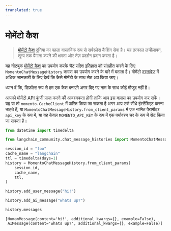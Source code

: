 ```yaml
---
translated: true
---
```


# मोमेंटो कैश

>[मोमेंटो कैश](https://docs.momentohq.com/) दुनिया का पहला वास्तविक रूप से सर्वरलेस कैशिंग सेवा है। यह तत्काल लचीलापन, शून्य तक पैमाना करने की क्षमता और तेज़ प्रदर्शन प्रदान करता है।

यह नोटबुक [मोमेंटो कैश](https://www.gomomento.com/services/cache) का उपयोग करके चैट संदेश इतिहास को संग्रहीत करने के लिए `MomentoChatMessageHistory` क्लास का उपयोग करने के बारे में बताता है। मोमेंटो [दस्तावेज़](https://docs.momentohq.com/getting-started) में अधिक जानकारी के लिए देखें कि कैसे मोमेंटो के साथ सेट अप किया जाए।

ध्यान दें कि, डिफ़ॉल्ट रूप से हम एक कैश बनाएंगे अगर दिए गए नाम के साथ कोई मौजूद नहीं है।

आपको मोमेंटो API कुंजी प्राप्त करने की आवश्यकता होगी ताकि आप इस क्लास का उपयोग कर सकें। यह या तो `momento.CacheClient` में पारित किया जा सकता है अगर आप उसे सीधे इंस्टैंशिएट करना चाहते हैं, या `MomentoChatMessageHistory.from_client_params` में एक नामित पैरामीटर `api_key` के रूप में, या यह केवल `MOMENTO_API_KEY` के रूप में एक पर्यावरण चर के रूप में सेट किया जा सकता है।

```python
from datetime import timedelta

from langchain_community.chat_message_histories import MomentoChatMessageHistory

session_id = "foo"
cache_name = "langchain"
ttl = timedelta(days=1)
history = MomentoChatMessageHistory.from_client_params(
    session_id,
    cache_name,
    ttl,
)

history.add_user_message("hi!")

history.add_ai_message("whats up?")
```

```python
history.messages
```

```output
[HumanMessage(content='hi!', additional_kwargs={}, example=False),
 AIMessage(content='whats up?', additional_kwargs={}, example=False)]
```
